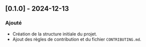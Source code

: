 ## [0.1.0] - 2024-12-13
### Ajouté
- Création de la structure initiale du projet.
- Ajout des règles de contribution et du fichier `CONTRIBUTING.md`.
